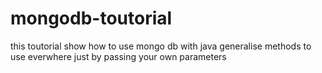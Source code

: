 # mongodb-toutorial
this toutorial show how to use mongo db with java generalise methods to use everwhere
just by passing your own parameters
